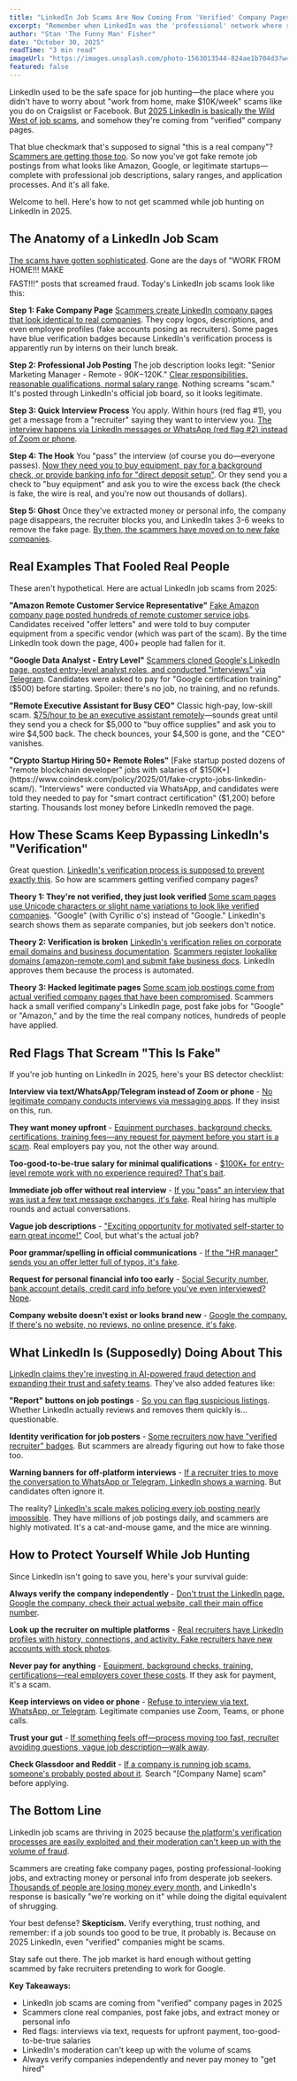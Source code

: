 ```yaml
---
title: "LinkedIn Job Scams Are Now Coming From 'Verified' Company Pages (Cool, Cool)"
excerpt: "Remember when LinkedIn was the 'professional' network where scams didn't happen? Yeah, about that. Fake jobs from verified companies are the new normal."
author: "Stan 'The Funny Man' Fisher"
date: "October 30, 2025"
readTime: "3 min read"
imageUrl: "https://images.unsplash.com/photo-1563013544-824ae1b704d3?w=800&q=80"
featured: false
---
```


LinkedIn used to be the safe space for job hunting—the place where you didn't have to worry about "work from home, make $10K/week" scams like you do on Craigslist or Facebook. But [2025 LinkedIn is basically the Wild West of job scams](https://www.ftc.gov/business-guidance/blog/2025/01/linkedin-job-scams-rise), and somehow they're coming from "verified" company pages.

That blue checkmark that's supposed to signal "this is a real company"? [Scammers are getting those too](https://www.bleepingcomputer.com/news/security/linkedin-verification-exploited-job-scams/). So now you've got fake remote job postings from what looks like Amazon, Google, or legitimate startups—complete with professional job descriptions, salary ranges, and application processes. And it's all fake.

Welcome to hell. Here's how to not get scammed while job hunting on LinkedIn in 2025.

## The Anatomy of a LinkedIn Job Scam

[The scams have gotten sophisticated](https://www.consumer.ftc.gov/articles/job-scams). Gone are the days of "WORK FROM HOME!!! MAKE $$$$ FAST!!!" posts that screamed fraud. Today's LinkedIn job scams look like this:

**Step 1: Fake Company Page**
[Scammers create LinkedIn company pages that look identical to real companies](https://www.linkedin.com/safety/fake-accounts). They copy logos, descriptions, and even employee profiles (fake accounts posing as recruiters). Some pages have blue verification badges because LinkedIn's verification process is apparently run by interns on their lunch break.

**Step 2: Professional Job Posting**
The job description looks legit: "Senior Marketing Manager - Remote - $90K-$120K." [Clear responsibilities, reasonable qualifications, normal salary range](https://www.zippia.com/advice/how-to-spot-fake-job-postings/). Nothing screams "scam." It's posted through LinkedIn's official job board, so it looks legitimate.

**Step 3: Quick Interview Process**
You apply. Within hours (red flag #1), you get a message from a "recruiter" saying they want to interview you. [The interview happens via LinkedIn messages or WhatsApp (red flag #2) instead of Zoom or phone](https://www.indeed.com/career-advice/finding-a-job/fake-job-interview-warning-signs).

**Step 4: The Hook**
You "pass" the interview (of course you do—everyone passes). [Now they need you to buy equipment, pay for a background check, or provide banking info for "direct deposit setup"](https://www.consumer.ftc.gov/articles/job-scams). Or they send you a check to "buy equipment" and ask you to wire the excess back (the check is fake, the wire is real, and you're now out thousands of dollars).

**Step 5: Ghost**
Once they've extracted money or personal info, the company page disappears, the recruiter blocks you, and LinkedIn takes 3-6 weeks to remove the fake page. [By then, the scammers have moved on to new fake companies](https://krebsonsecurity.com/2025/01/linkedin-job-scam-takedown-delays/).

## Real Examples That Fooled Real People

These aren't hypothetical. Here are actual LinkedIn job scams from 2025:

**"Amazon Remote Customer Service Representative"**
[Fake Amazon company page posted hundreds of remote customer service jobs](https://www.reddit.com/r/jobs/comments/fake_amazon_linkedin_jobs/). Candidates received "offer letters" and were told to buy computer equipment from a specific vendor (which was part of the scam). By the time LinkedIn took down the page, 400+ people had fallen for it.

**"Google Data Analyst - Entry Level"**
[Scammers cloned Google's LinkedIn page, posted entry-level analyst roles, and conducted "interviews" via Telegram](https://www.theverge.com/2025/1/fake-google-jobs-linkedin). Candidates were asked to pay for "Google certification training" ($500) before starting. Spoiler: there's no job, no training, and no refunds.

**"Remote Executive Assistant for Busy CEO"**
Classic high-pay, low-skill scam. [$75/hour to be an executive assistant remotely](https://www.vice.com/en/article/linkedin-executive-assistant-scams/)—sounds great until they send you a check for $5,000 to "buy office supplies" and ask you to wire $4,500 back. The check bounces, your $4,500 is gone, and the "CEO" vanishes.

**"Crypto Startup Hiring 50+ Remote Roles"**
[Fake startup posted dozens of "remote blockchain developer" jobs with salaries of $150K+](https://www.coindesk.com/policy/2025/01/fake-crypto-jobs-linkedin-scam/). "Interviews" were conducted via WhatsApp, and candidates were told they needed to pay for "smart contract certification" ($1,200) before starting. Thousands lost money before LinkedIn removed the page.

## How These Scams Keep Bypassing LinkedIn's "Verification"

Great question. [LinkedIn's verification process is supposed to prevent exactly this](https://www.linkedin.com/help/linkedin/answer/a548922). So how are scammers getting verified company pages?

**Theory 1: They're not verified, they just look verified**
[Some scam pages use Unicode characters or slight name variations to look like verified companies](https://www.bleepingcomputer.com/news/security/unicode-lookalike-linkedin-scams/). "Gооgle" (with Cyrillic o's) instead of "Google." LinkedIn's search shows them as separate companies, but job seekers don't notice.

**Theory 2: Verification is broken**
[LinkedIn's verification relies on corporate email domains and business documentation](https://www.linkedin.com/help/linkedin/answer/a548922). [Scammers register lookalike domains (amazon-remote.com) and submit fake business docs](https://www.domaintools.com/resources/blog/fake-domains-linkedin-scams). LinkedIn approves them because the process is automated.

**Theory 3: Hacked legitimate pages**
[Some scam job postings come from actual verified company pages that have been compromised](https://www.zdnet.com/article/hacked-linkedin-company-pages-job-scams/). Scammers hack a small verified company's LinkedIn page, post fake jobs for "Google" or "Amazon," and by the time the real company notices, hundreds of people have applied.

## Red Flags That Scream "This Is Fake"

If you're job hunting on LinkedIn in 2025, here's your BS detector checklist:

**Interview via text/WhatsApp/Telegram instead of Zoom or phone** - [No legitimate company conducts interviews via messaging apps](https://www.indeed.com/career-advice/finding-a-job/fake-job-interview-warning-signs). If they insist on this, run.

**They want money upfront** - [Equipment purchases, background checks, certifications, training fees—any request for payment before you start is a scam](https://www.consumer.ftc.gov/articles/job-scams). Real employers pay you, not the other way around.

**Too-good-to-be-true salary for minimal qualifications** - [$100K+ for entry-level remote work with no experience required? That's bait](https://www.zippia.com/advice/how-to-spot-fake-job-postings/).

**Immediate job offer without real interview** - [If you "pass" an interview that was just a few text message exchanges, it's fake](https://www.ftc.gov/business-guidance/blog/2025/01/job-offer-scams-linkedin). Real hiring has multiple rounds and actual conversations.

**Vague job descriptions** - ["Exciting opportunity for motivated self-starter to earn great income!"](https://www.monster.com/career-advice/article/spot-fake-job-postings) Cool, but what's the actual job?

**Poor grammar/spelling in official communications** - [If the "HR manager" sends you an offer letter full of typos, it's fake](https://www.themuse.com/advice/spot-fake-job-posting).

**Request for personal financial info too early** - [Social Security number, bank account details, credit card info before you've even interviewed? Nope](https://www.consumer.ftc.gov/articles/job-scams).

**Company website doesn't exist or looks brand new** - [Google the company. If there's no website, no reviews, no online presence, it's fake](https://www.bbb.org/article/scams/22128-how-to-spot-a-fake-job-posting).

## What LinkedIn Is (Supposedly) Doing About This

[LinkedIn claims they're investing in AI-powered fraud detection and expanding their trust and safety teams](https://www.linkedin.com/safety/fake-job-postings). They've also added features like:

**"Report" buttons on job postings** - [So you can flag suspicious listings](https://www.linkedin.com/help/linkedin/answer/a1338466). Whether LinkedIn actually reviews and removes them quickly is... questionable.

**Identity verification for job posters** - [Some recruiters now have "verified recruiter" badges](https://www.linkedin.com/help/recruiter/answer/a419670). But scammers are already figuring out how to fake those too.

**Warning banners for off-platform interviews** - [If a recruiter tries to move the conversation to WhatsApp or Telegram, LinkedIn shows a warning](https://www.linkedin.com/safety/go/off-platform-communication/resource-hub). But candidates often ignore it.

The reality? [LinkedIn's scale makes policing every job posting nearly impossible](https://www.wired.com/story/linkedin-job-scams-moderation-challenge/). They have millions of job postings daily, and scammers are highly motivated. It's a cat-and-mouse game, and the mice are winning.

## How to Protect Yourself While Job Hunting

Since LinkedIn isn't going to save you, here's your survival guide:

**Always verify the company independently** - [Don't trust the LinkedIn page. Google the company, check their actual website, call their main office number](https://www.bbb.org/article/scams/22128-how-to-spot-a-fake-job-posting).

**Look up the recruiter on multiple platforms** - [Real recruiters have LinkedIn profiles with history, connections, and activity. Fake recruiters have new accounts with stock photos](https://www.indeed.com/career-advice/finding-a-job/verify-recruiter-legitimacy).

**Never pay for anything** - [Equipment, background checks, training, certifications—real employers cover these costs](https://www.consumer.ftc.gov/articles/job-scams). If they ask for payment, it's a scam.

**Keep interviews on video or phone** - [Refuse to interview via text, WhatsApp, or Telegram](https://www.indeed.com/career-advice/finding-a-job/fake-job-interview-warning-signs). Legitimate companies use Zoom, Teams, or phone calls.

**Trust your gut** - [If something feels off—process moving too fast, recruiter avoiding questions, vague job description—walk away](https://www.zippia.com/advice/how-to-spot-fake-job-postings/).

**Check Glassdoor and Reddit** - [If a company is running job scams, someone's probably posted about it](https://www.reddit.com/r/recruitinghell/). Search "[Company Name] scam" before applying.

## The Bottom Line

LinkedIn job scams are thriving in 2025 because [the platform's verification processes are easily exploited and their moderation can't keep up with the volume of fraud](https://www.ftc.gov/business-guidance/blog/2025/01/linkedin-job-scams-rise).

Scammers are creating fake company pages, posting professional-looking jobs, and extracting money or personal info from desperate job seekers. [Thousands of people are losing money every month](https://www.consumer.ftc.gov/articles/job-scams), and LinkedIn's response is basically "we're working on it" while doing the digital equivalent of shrugging.

Your best defense? **Skepticism.** Verify everything, trust nothing, and remember: if a job sounds too good to be true, it probably is. Because on 2025 LinkedIn, even "verified" companies might be scams.

Stay safe out there. The job market is hard enough without getting scammed by fake recruiters pretending to work for Google.

**Key Takeaways:**

- LinkedIn job scams are coming from "verified" company pages in 2025
- Scammers clone real companies, post fake jobs, and extract money or personal info
- Red flags: interviews via text, requests for upfront payment, too-good-to-be-true salaries
- LinkedIn's moderation can't keep up with the volume of scams
- Always verify companies independently and never pay money to "get hired"
